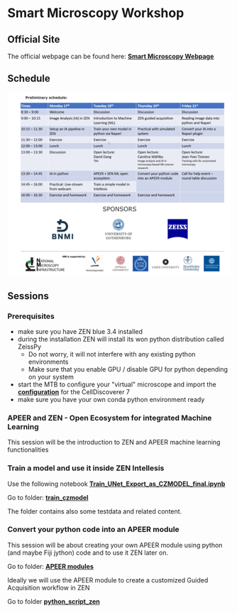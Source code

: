 # Smart Microscopy Workshop

## Official Site

The official webpage can be found here: **[Smart Microscopy Webpage](https://nmisweden.se/arkiv/smart-microscopy-image-analysis.html)**

## Schedule

![Preliminary Schedule](./images/smw_schedule.png)

## Sessions

### Prerequisites

- make sure you have ZEN blue 3.4 installed
- during the installation ZEN will install its won python distribution called ZeissPy
  - Do not worry, it will not interfere with any existing python environments
  - Make sure that you enable GPU / disable GPU for python depending on your system
- start the MTB to configure your "virtual" microscope and import the **[configuration](./mtb_config/Castor%20Simulation%20WF+LSM900.mtb)** for the CellDiscoverer 7
- make sure you have your own conda python environment ready

### APEER and ZEN - Open Ecosystem for integrated Machine Learning

This session will be the introduction to ZEN and APEER machine learning functionalities

### Train a model and use it inside ZEN Intellesis

Use the following notebook **[Train_UNet_Export_as_CZMODEL_final.ipynb](../../Machine_Learning/docs/train_czmodel/Train_UNet_Export_as_CZMODEL_final.ipynb)**

Go to folder: **[train_czmodel](https://github.com/zeiss-microscopy/OAD/tree/master/Machine_Learning/docs/train_czmodel)**

The folder contains also some testdata and related content.

### Convert your python code into an APEER module

This session will be about creating your own APEER module using python (and maybe Fiji jython) code and to use it ZEN later on.

Go to folder: **[APEER modules](https://github.com/zeiss-microscopy/OAD/tree/master/Apeer/modules)**

Ideally we will use the APEER module to create a customized Guided Acquisition workflow in ZEN

Go to folder **[python_script_zen](https://github.com/zeiss-microscopy/OAD/tree/master/Workshops/2021_Smart_Microscopy/python_scripts_zen)**